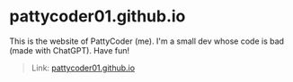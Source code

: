 # pattycoder01.github.io
This is the website of PattyCoder (me).
I'm a small dev whose code is bad (made with ChatGPT).
Have fun!

> Link:
> [pattycoder01.github.io](https://pattycoder01.github.io)
